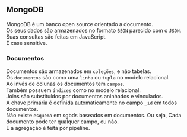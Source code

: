 ## MongoDB
  
MongoDB é um banco open source orientado a documento.  
Os seus dados são armazenados no formato `BSON` parecido com o `JSON`.  
Suas consultas são feitas em JavaScript.  
É case sensitive.  
  
### Documentos  
  
Documentos são armazenados em `coleções`, e não tabelas.  
Os `documentos` são como uma `linha` ou `tupla` no modelo relacional.  
Ao invés de colunas os documentos tem `campos`.  
Também possuem `índices` como no modelo relacional.  
Joins são substituídos por documentos aninhados e vinculados.  
A chave primária é definida automaticamente no campo `_id` em todos documentos.  
Não existe `esquema` em sgbds baseados em documentos.  Ou seja, 
Cada documento pode ter qualquer campo, ou não.  
E a agregação é feita por pipeline.  
  
